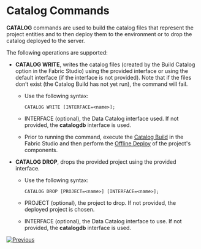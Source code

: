 # Catalog Commands

**CATALOG** commands are used to build the catalog files that represent the project entities and to then deploy them to the environment or to drop the catalog deployed to the server. 

The following operations are supported:

* **CATALOG WRITE**, writes the catalog files (created by the Build Catalog option in the Fabric Studio) using the provided interface or using the default interface (if the interface is not provided).  Note that if the files don’t exist (the Catalog Build has not yet run), the command will fail.   

  * Use the following syntax:

    ~~~
    CATALOG WRITE [INTERFACE=<name>];
    ~~~

  * INTERFACE (optional), the Data Catalog interface used. If not provided, the **catalogdb** interface is used.

  * Prior to running the command, execute the [Catalog Build](/articles/33_data_catalog/03_build_and_write_catalog.md) in the Fabric Studio and then perform the [Offline Deploy](/articles/16_deploy_fabric/03_offline_deploy.md) of the project's components.

* **CATALOG DROP**, drops the provided project using the provided interface.

  * Use the following syntax:

    ~~~
    CATALOG DROP [PROJECT=<name>] [INTERFACE=<name>];
    ~~~

  * PROJECT (optional), the project to drop. If not provided, the deployed project is chosen.

  * INTERFACE (optional), the Data Catalog interface to use. If not provided, the **catalogdb** interface is used.
  
  

[![Previous](/articles/images/Previous.png)](07_OrientDB_setup.md)
